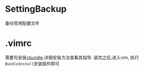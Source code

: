 # SettingBackup
备份常用配置文件

# .vimrc
需要先安装[vbundle](https://github.com/gmarik/Vundle.vim),详细安装方法查看其指导.
装完之后,进入vim, 执行`BundleInstall`安装插件即可

